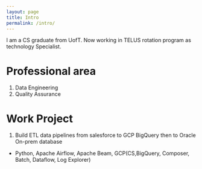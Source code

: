 ```yaml
---
layout: page
title: Intro
permalink: /intro/
---
```

I am a CS graduate from UofT. Now working in TELUS rotation program as technology Specialist.

# Professional area
1. Data Engineering
2. Quality Assurance

# Work Project
1. Build ETL data pipelines from salesforce to GCP BigQuery then to Oracle On-prem database
* Python, Apache Airflow, Apache Beam, GCP(CS,BigQuery, Composer, Batch, Dataflow, Log Explorer)

